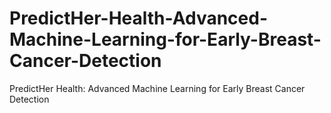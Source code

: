 # PredictHer-Health-Advanced-Machine-Learning-for-Early-Breast-Cancer-Detection
PredictHer Health: Advanced Machine Learning for Early Breast Cancer Detection
